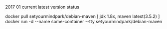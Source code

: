 2017 01 current latest version status  

docker pull setyourmindpark/debian-maven [ jdk 1.8x, maven latest(3.5.2) ]  
docker run -d --name some-container --tty setyourmindpark/debian-maven  
